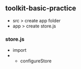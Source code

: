 ## toolkit-basic-practice
* src > create app folder
* app > create store.js
### store.js
* import 
* * configureStore

